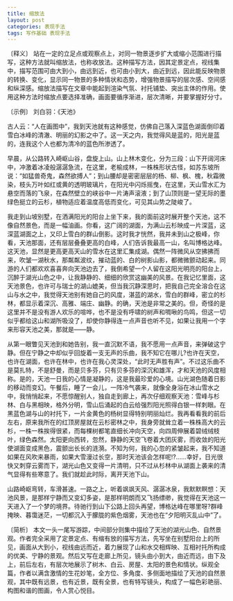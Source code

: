 ```yaml
---
title: 缩放法
layout: post
categories: 表现手法
tags: 写作基础 表现手法
---
```


〔释义〕 站在一定的立足点或观察点上，对同一物景逐步扩大或缩小范围进行描写，这种方法就叫缩放法，也称收放法。这种描写方法，因其定景定点，视线集中，描写范围可由大到小，由远到近，也可由小到大，由近到远，因此能反映物景的转换、变化，显示同一物景的多种情状和态势，增强物景描写的层次感、空间感和纵深感。缩放法描写在文章中能起到渲染气氛、衬托铺垫、突出主体的作用。使用这种方法时缩放点要选择准确，画面要循序渐进，层次清晰，并要掌握好分寸。

〔示例〕 刘白羽：《天池》

古人云：“人在画图中”，我到天池就有这种感觉，仿佛自己落入深蓝色湖面倒印着雪白冰峰的清澈、明丽的幻影之中了。这一天之内，我觉得风是蓝的，阳光是蓝的，连我这个人也都为清冷的蓝色所渗透了。

早晨，从公路转入崎岖山谷，盘旋上山。山上林木变化，分为三段：山下开阔河床中，冲激着冰凌般潺潺急流，在这里，老榆成林，一株株形状古怪，如苏东坡所说：“如猛兽奇鬼，森然欲搏人”；到山腰却是密密层层的杨、柳、枫、槐，秋霜微染，枝头万叶如红或黄的透明玻璃片，在阳光中闪烁摇曳，在这里，天山雪水汇为悬空而落的飞泉，在森然壁立的峡谷中一片涛声滚液；到了山顶则是一望无际的墨绿色挺立的云杉，植物适应着温度高低而变化，可见其山势之陡峻了。

我走到山坡别墅，在洒满阳光的阳台上坐下来，我的面前这时展开整个天池，这不像自然景色，而是一幅油画。你看，这广阔的湖面，为满山云杉映成一片深蓝，这深蓝湖面之上，又印上雪白的群山倒影。这时我才恍然，我并未到山之极峰，你看，天池那面，还有层层叠叠更高的白峰，人们告诉我最高一山，名叫博格达峰。这天池，显然是更高更高天山的雪水在这里汇集成湖。偶然一阵微风从空拂拂而来，吹皱一湖秋水，那粼粼波纹，摧动蓝的、白的树影山影，都微微颤动起来。同游的人们都欢欢喜喜奔向天池边去了，我倒希望一个人留在这阳光明亮的阳台上，沉醉于湖光山色之中，让我静静的、细细的欣赏这幽美的风景。在我记忆里面，这天池景色，也许可与瑞士的湖山媲美，但当我沉静深思时，把我自己完全溶合在这山与水之中，我觉得天池别有她自己的风度，湛蓝的湖水，雪白的群峰，密立的杉林，都显示着深沉、高雅、端庄、幽静。的确，天池是非常之美的。但，奇怪的是这里并不是没有游人欢乐的喧哗，也不是没有呼啸的树声和啁啾的鸟鸣，但这一切似乎都给这山和湖所吸没了，却使你静得连一点声音也听不见，如果让我用一个字来形容天池之美，那就是——静。

从第一眼瞥见天池到和她告别，我一直沉默不语，我不愿用一点声音，来弹破这宁静。但在宁静之中却似乎回旋着一支无声的乐曲，我不知它在哪儿?也许在天空，也许在湖面，也许在林中，也许在我心灵深处，“此时无声胜有声”。不过这乐曲不是莫扎特，不是舒曼，而是贝多芬，只有贝多芬的深沉和雄浑，才和天池的风度相称。是的，天池一日我的心情是凝静的，这是我最珍爱的心境。山光湖色随着日影的移动而变幻。午餐后，睡了一会儿，一阵冷气袭来，就像全身浴在冰山雪水之中，我悄悄起来，不愿惊醒别人，独自走到廊上，再次仔细观察天池：雪峰与杉林、白与黑相映，格外分明，雪山后涌起的白云给强烈阳光照得白银一样刺眼。在黑蓝色湖与山的衬托下，一片金黄色的杨树显得特别明丽灿烂。我再看看我的前后左右，原来我所在的红顶房屋就在云杉密林之中，我身旁就耸立着一株株高大的云杉，一株一株挨得很紧，而每棵树都笔直细长冲向天空，向四周伸展着碧绒绒枝叶，绿色森然。太阳更向西转，忽然，静静的天空飞卷着大团灰雾，而收敛的阳光使湖面变成黑色，震颤出长长的涟漪。不知为何，我的心忽的紧皱起来，我不知道如果在风吹来暴雨，如果大雪漫过长空，那时天池该会怎样呢!?……幸好，日光很快又刺穿云雾而下，湖光山色又变得一片清明，只不过从杉林中从湖面上袭来的清气显得有些寒意了。我们就趁此时际，离开天池下山。

山路崎岖弯转，车滑甚速。一路之上，听着飒飒天风、潺潺冰泉，我默默瞑想：天池风景，是那样宁静而又变幻多姿，是那样明朗而又飞扬缥缈，我觉得在天池这一天进入了一个梦的境界。待驰行到山下公路上回头再望，博格达峰在哪里呀?群峰掩映、暮霭迷茫，一切都沉入于朦胧的紫色烟雾，天池也在“夕阳明灭乱山中”了。

〔简析〕 本文一头一尾写游踪，中间部分则集中描绘了天池的湖光山色、自然景观。作者完全采用了定景定点、有缩有放的描写方法，先写坐在别墅阳台上的所见，画面从大到小，视线由远而近，着力展现了山和水交相辉映、互相衬托所构成的优美、宁静的景观。然后又写在走廊上所见，镜头由小到大，由近而远，由下及上，前后左右，有层次地展示了树木、白云、房屋、太阳的景色和情状。纵观全篇，作者以满含激情的生花妙笔，全方位、多角度、多侧面地描绘了天池的自然景观，其中既有远景，也有近景，既有全景，也有特写镜头，构成了一幅色彩艳丽、构图和谐的图画，令人赏心悦目。 